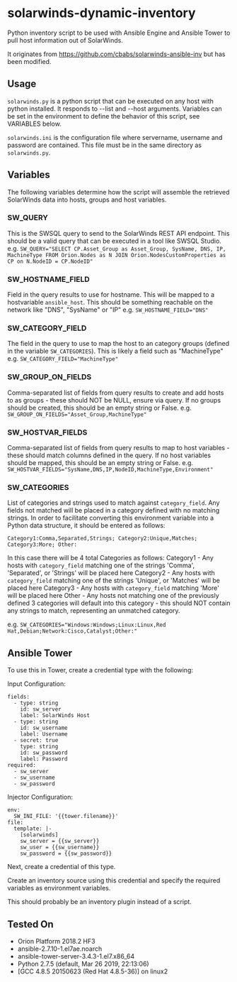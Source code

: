 # solarwinds-dynamic-inventory

Python inventory script to be used with Ansible Engine and Ansible Tower to pull host information out of SolarWinds.

It originates from https://github.com/cbabs/solarwinds-ansible-inv but has been modified.

## Usage
`solarwinds.py` is a python script that can be executed on any host with python installed. It responds to --list and --host arguments. Variables can be set in the environment to define the behavior of this script, see  VARIABLES below.

`solarwinds.ini` is the configuration file where servername, username and password are contained. This file must be in the same directory as `solarwinds.py`. 
 
## Variables
The following variables determine how the script will assemble the retrieved SolarWinds data into hosts, groups and host variables.

### SW_QUERY
This is the SWSQL query to send to the SolarWinds REST API endpoint. This should be a valid query that can be executed in a tool like SWSQL Studio.
e.g. `SW_QUERY="SELECT CP.Asset_Group as Asset_Group, SysName, DNS, IP, MachineType FROM Orion.Nodes as N JOIN Orion.NodesCustomProperties as CP on N.NodeID = CP.NodeID"`

### SW_HOSTNAME_FIELD
Field in the query results to use for hostname. This will be mapped to a hostvariable `ansible_host`. This should be something reachable on the network like "DNS", "SysName" or "IP"
e.g. `SW_HOSTNAME_FIELD="DNS"`

### SW_CATEGORY_FIELD
The field in the query to use to map the host to an category groups (defined in the variable `SW_CATEGORIES`). This is likely a field such as "MachineType"
e.g. `SW_CATEGORY_FIELD="MachineType"`

### SW_GROUP_ON_FIELDS
Comma-separated list of fields from query results to create and add hosts to as groups - these should NOT be NULL, ensure via query. If no groups should be created, this should be an empty string or False.
e.g. `SW_GROUP_ON_FIELDS="Asset_Group,MachineType"`

### SW_HOSTVAR_FIELDS
Comma-separated list of fields from query results to map to host variables - these should match columns defined in the query. If no host variables should be mapped, this should be an empty string or False.
e.g. `SW_HOSTVAR_FIELDS="SysName,DNS,IP,NodeID,MachineType,Environment"`

### SW_CATEGORIES
List of categories and strings used to match against `category_field`. Any fields not matched will be placed in a category defined with no matching strings. In order to facilitate converting this environment variable into a Python data structure, it should be entered as follows:

`Category1:Comma,Separated,Strings; Category2:Unique,Matches; Category3:More; Other:`

In this case there will be 4 total Categories as follows:
Category1 - Any hosts with `category_field` matching one of the strings 'Comma', 'Separated', or 'Strings' will be placed here
Category2 - Any hosts with `category_field` matching one of the strings 'Unique', or 'Matches' will be placed here
Category3 - Any hosts with `category_field` matching 'More' will be placed here
Other - Any hosts not matching one of the previously defined 3 categories will default into this category - this should NOT contain any strings to match, representing an unmatched category.

e.g. `SW_CATEGORIES="Windows:Windows;Linux:Linux,Red Hat,Debian;Network:Cisco,Catalyst;Other:"`

## Ansible Tower
To use this in Tower, create a credential type with the following:

Input Configuration:
```
fields:
  - type: string
    id: sw_server
    label: SolarWinds Host
  - type: string
    id: sw_username
    label: Username
  - secret: true
    type: string
    id: sw_password
    label: Password
required:
  - sw_server
  - sw_username
  - sw_password
```

Injector Configuration:
```
env:
  SW_INI_FILE: '{{tower.filename}}'
file:
  template: |-
    [solarwinds]
    sw_server = {{sw_server}}
    sw_user = {{sw_username}}
    sw_password = {{sw_password}}
```

Next, create a credential of this type.

Create an inventory source using this credential and specify the required variables as environment variables.

This should probably be an inventory plugin instead of a script.

## Tested On
* Orion Platform 2018.2 HF3
* ansible-2.7.10-1.el7ae.noarch
* ansible-tower-server-3.4.3-1.el7.x86_64
* Python 2.7.5 (default, Mar 26 2019, 22:13:06)
* [GCC 4.8.5 20150623 (Red Hat 4.8.5-36)] on linux2
